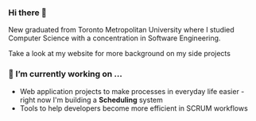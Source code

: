 ### Hi there 👋

New graduated from Toronto Metropolitan University where I studied Computer Science with a concentration in Software Engineering.  

Take a look at my website for more background on my side projects

### 🔭 I’m currently working on ...

- Web application projects to make processes in everyday life easier - right now I'm building a **Scheduling** system
- Tools to help developers become more efficient in SCRUM workflows


<!--
**p1chiu/p1chiu** is a ✨ _special_ ✨ repository because its `README.md` (this file) appears on your GitHub profile.

Here are some ideas to get you started:

- 🔭 I’m currently working on ...
- 🌱 I’m currently learning ...
- 👯 I’m looking to collaborate on ...
- 🤔 I’m looking for help with ...
- 💬 Ask me about ...
- 📫 How to reach me: ...
- 😄 Pronouns: ...
- ⚡ Fun fact: ...
-->
